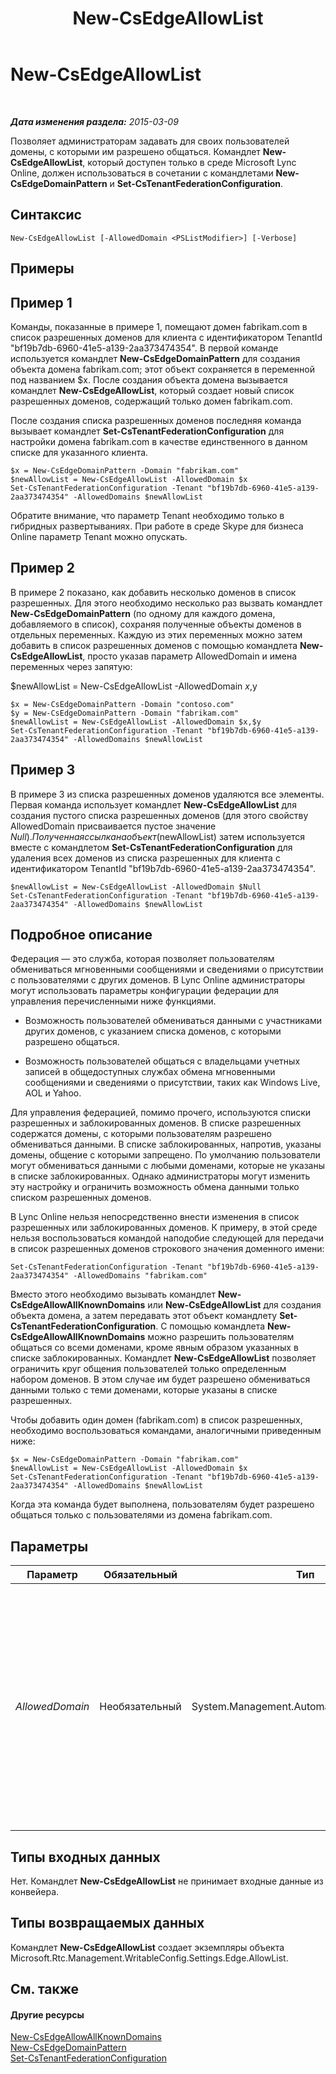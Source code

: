 ﻿---
title: New-CsEdgeAllowList
TOCTitle: New-CsEdgeAllowList
ms:assetid: 21a6d546-9e03-485c-b7ec-9deb778f2b01
ms:mtpsurl: https://technet.microsoft.com/ru-ru/library/JJ994023(v=OCS.15)
ms:contentKeyID: 52058174
ms.date: 05/19/2016
mtps_version: v=OCS.15
ms.translationtype: HT
---

# New-CsEdgeAllowList

 

_**Дата изменения раздела:** 2015-03-09_

Позволяет администраторам задавать для своих пользователей домены, с которыми им разрешено общаться. Командлет **New-CsEdgeAllowList**, который доступен только в среде Microsoft Lync Online, должен использоваться в сочетании с командлетами **New-CsEdgeDomainPattern** и **Set-CsTenantFederationConfiguration**.

## Синтаксис

    New-CsEdgeAllowList [-AllowedDomain <PSListModifier>] [-Verbose]

## Примеры

## Пример 1

Команды, показанные в примере 1, помещают домен fabrikam.com в список разрешенных доменов для клиента с идентификатором TenantId "bf19b7db-6960-41e5-a139-2aa373474354". В первой команде используется командлет **New-CsEdgeDomainPattern** для создания объекта домена fabrikam.com; этот объект сохраняется в переменной под названием $x. После создания объекта домена вызывается командлет **New-CsEdgeAllowList**, который создает новый список разрешенных доменов, содержащий только домен fabrikam.com.

После создания списка разрешенных доменов последняя команда вызывает командлет **Set-CsTenantFederationConfiguration** для настройки домена fabrikam.com в качестве единственного в данном списке для указанного клиента.

    $x = New-CsEdgeDomainPattern -Domain "fabrikam.com"
    $newAllowList = New-CsEdgeAllowList -AllowedDomain $x
    Set-CsTenantFederationConfiguration -Tenant "bf19b7db-6960-41e5-a139-2aa373474354" -AllowedDomains $newAllowList

Обратите внимание, что параметр Tenant необходимо только в гибридных развертываниях. При работе в среде Skype для бизнеса Online параметр Tenant можно опускать.

## Пример 2

В примере 2 показано, как добавить несколько доменов в список разрешенных. Для этого необходимо несколько раз вызвать командлет **New-CsEdgeDomainPattern** (по одному для каждого домена, добавляемого в список), сохраняя полученные объекты доменов в отдельных переменных. Каждую из этих переменных можно затем добавить в список разрешенных доменов с помощью командлета **New-CsEdgeAllowList**, просто указав параметр AllowedDomain и имена переменных через запятую:

$newAllowList = New-CsEdgeAllowList -AllowedDomain $x,$y

    $x = New-CsEdgeDomainPattern -Domain "contoso.com"
    $y = New-CsEdgeDomainPattern -Domain "fabrikam.com"
    $newAllowList = New-CsEdgeAllowList -AllowedDomain $x,$y
    Set-CsTenantFederationConfiguration -Tenant "bf19b7db-6960-41e5-a139-2aa373474354" -AllowedDomains $newAllowList

## Пример 3

В примере 3 из списка разрешенных доменов удаляются все элементы. Первая команда использует командлет **New-CsEdgeAllowList** для создания пустого списка разрешенных доменов (для этого свойству AllowedDomain присваивается пустое значение $Null). Полученная ссылка на объект ($newAllowList) затем используется вместе с командлетом **Set-CsTenantFederationConfiguration** для удаления всех доменов из списка разрешенных для клиента с идентификатором TenantId "bf19b7db-6960-41e5-a139-2aa373474354".

    $newAllowList = New-CsEdgeAllowList -AllowedDomain $Null
    Set-CsTenantFederationConfiguration -Tenant "bf19b7db-6960-41e5-a139-2aa373474354" -AllowedDomains $newAllowList

## Подробное описание

Федерация — это служба, которая позволяет пользователям обмениваться мгновенными сообщениями и сведениями о присутствии с пользователями с других доменов. В Lync Online администраторы могут использовать параметры конфигурации федерации для управления перечисленными ниже функциями.

  - Возможность пользователей обмениваться данными с участниками других доменов, с указанием списка доменов, с которыми разрешено общаться.

  - Возможность пользователей общаться с владельцами учетных записей в общедоступных службах обмена мгновенными сообщениями и сведениями о присутствии, таких как Windows Live, AOL и Yahoo.

Для управления федерацией, помимо прочего, используются списки разрешенных и заблокированных доменов. В списке разрешенных содержатся домены, с которыми пользователям разрешено обмениваться данными. В списке заблокированных, напротив, указаны домены, общение с которыми запрещено. По умолчанию пользователи могут обмениваться данными с любыми доменами, которые не указаны в списке заблокированных. Однако администраторы могут изменить эту настройку и ограничить возможность обмена данными только списком разрешенных доменов.

В Lync Online нельзя непосредственно внести изменения в список разрешенных или заблокированных доменов. К примеру, в этой среде нельзя воспользоваться командой наподобие следующей для передачи в список разрешенных доменов строкового значения доменного имени:

    Set-CsTenantFederationConfiguration -Tenant "bf19b7db-6960-41e5-a139-2aa373474354" -AllowedDomains "fabrikam.com"

Вместо этого необходимо вызывать командлет **New-CsEdgeAllowAllKnownDomains** или **New-CsEdgeAllowList** для создания объекта домена, а затем передавать этот объект командлету **Set-CsTenantFederationConfiguration**. С помощью командлета **New-CsEdgeAllowAllKnownDomains** можно разрешить пользователям общаться со всеми доменами, кроме явным образом указанных в списке заблокированных. Командлет **New-CsEdgeAllowList** позволяет ограничить круг общения пользователей только определенным набором доменов. В этом случае им будет разрешено обмениваться данными только с теми доменами, которые указаны в списке разрешенных.

Чтобы добавить один домен (fabrikam.com) в список разрешенных, необходимо воспользоваться командами, аналогичными приведенным ниже:

    $x = New-CsEdgeDomainPattern -Domain "fabrikam.com"
    $newAllowList = New-CsEdgeAllowList -AllowedDomain $x
    Set-CsTenantFederationConfiguration -Tenant "bf19b7db-6960-41e5-a139-2aa373474354" -AllowedDomains $newAllowList

Когда эта команда будет выполнена, пользователям будет разрешено общаться только с пользователями из домена fabrikam.com.

## Параметры


<table>
<colgroup>
<col style="width: 25%" />
<col style="width: 25%" />
<col style="width: 25%" />
<col style="width: 25%" />
</colgroup>
<thead>
<tr class="header">
<th>Параметр</th>
<th>Обязательный</th>
<th>Тип</th>
<th>Описание</th>
</tr>
</thead>
<tbody>
<tr class="odd">
<td><p><em>AllowedDomain</em></p></td>
<td><p>Необязательный</p></td>
<td><p>System.Management.Automation.PSListModifier</p></td>
<td><p>Ссылка на объект нового домена (или набора доменов), которые требуется добавить в список разрешенных. Ссылки на объекты доменов создаются с помощью командлета <strong>New-CsEdgeDomainPattern</strong>. Чтобы добавить несколько объектов доменов, перечислите ссылки на объекты через запятую. Пример:</p>
<p>-AllowedDomain $x,$y</p></td>
</tr>
</tbody>
</table>


## Типы входных данных

Нет. Командлет **New-CsEdgeAllowList** не принимает входные данные из конвейера.

## Типы возвращаемых данных

Командлет **New-CsEdgeAllowList** создает экземпляры объекта Microsoft.Rtc.Management.WritableConfig.Settings.Edge.AllowList.

## См. также

#### Другие ресурсы

[New-CsEdgeAllowAllKnownDomains](new-csedgeallowallknowndomains.md)  
[New-CsEdgeDomainPattern](new-csedgedomainpattern.md)  
[Set-CsTenantFederationConfiguration](set-cstenantfederationconfiguration.md)


